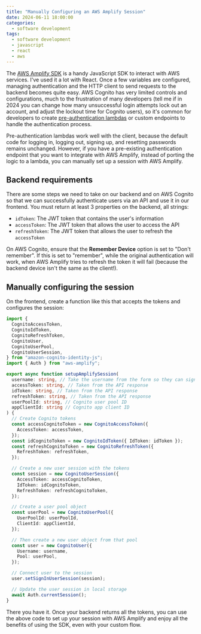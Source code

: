```yaml
---
title: "Manually Configuring an AWS Amplify Session"
date: 2024-06-11 18:00:00
categories:
  - software development
tags:
  - software development
  - javascript
  - react
  - aws
---
```


The [AWS Amplify SDK](https://docs.aws.amazon.com/amplify/) is a handy JavaScript SDK to interact with AWS services. I've used it a lot with React. Once a few variables are configured, managing authentication and the HTTP client to send requests to the backend becomes quite easy. AWS Cognito has very limited controls and configurations, much to the frustration of many developers (tell me if in 2024 you can change how many unsuccessful login attempts lock out an account, and adjust the lockout time for Cognito users), so it's common for developers to create [pre-authentication lambdas](https://docs.aws.amazon.com/cognito/latest/developerguide/user-pool-lambda-pre-authentication.html) or custom endpoints to handle the authentication process.

Pre-authentication lambdas work well with the client, because the default code for logging in, logging out, signing up, and resetting passwords remains unchanged. However, if you have a pre-existing authentication endpoint that you want to integrate with AWS Amplify, instead of porting the logic to a lambda, you can manually set up a session with AWS Amplify.

## Backend requirements

There are some steps we need to take on our backend and on AWS Cognito so that we can successfully authenticate users via an API and use it in our frontend. You must return at least 3 properties on the backend, all strings:

- `idToken`: The JWT token that contains the user's information
- `accessToken`: The JWT token that allows the user to access the API
- `refreshToken`: The JWT token that allows the user to refresh the `accessToken`

On AWS Cognito, ensure that the **Remember Device** option is set to "Don't remember". If this is set to "remember", while the original authentication will work, when AWS Amplify tries to refresh the token it will fail (because the backend device isn't the same as the client!).

## Manually configuring the session

On the frontend, create a function like this that accepts the tokens and configures the session:

```typescript
import {
  CognitoAccessToken,
  CognitoIdToken,
  CognitoRefreshToken,
  CognitoUser,
  CognitoUserPool,
  CognitoUserSession,
} from "amazon-cognito-identity-js";
import { Auth } from "aws-amplify";

export async function setupAmplifySession(
  username: string, // Take the username from the form so they can sign up
  accessToken: string, // Taken from the API response
  idToken: string, // Taken from the API response
  refreshToken: string, // Taken from the API response
  userPoolId: string, // Cognito user pool ID
  appClientId: string // Cognito app client ID
) {
  // Create Cognito tokens
  const accessCognitoToken = new CognitoAccessToken({
    AccessToken: accessToken,
  });
  const idCognitoToken = new CognitoIdToken({ IdToken: idToken });
  const refreshCognitoToken = new CognitoRefreshToken({
    RefreshToken: refreshToken,
  });

  // Create a new user session with the tokens
  const session = new CognitoUserSession({
    AccessToken: accessCognitoToken,
    IdToken: idCognitoToken,
    RefreshToken: refreshCognitoToken,
  });

  // Create a user pool object
  const userPool = new CognitoUserPool({
    UserPoolId: userPoolId,
    ClientId: appClientId,
  });

  // Then create a new user object from that pool
  const user = new CognitoUser({
    Username: username,
    Pool: userPool,
  });

  // Connect user to the session
  user.setSignInUserSession(session);

  // Update the user session in local storage
  await Auth.currentSession();
}
```

There you have it. Once your backend returns all the tokens, you can use the above code to set up your session with AWS Amplify and enjoy all the benefits of using the SDK, even with your custom flow.
